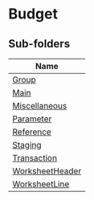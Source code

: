 
# Budget


## Sub-folders

|Name|
|---|
|[Group](Group/README.md)|
|[Main](Main/README.md)|
|[Miscellaneous](Miscellaneous/README.md)|
|[Parameter](Parameter/README.md)|
|[Reference](Reference/README.md)|
|[Staging](Staging/README.md)|
|[Transaction](Transaction/README.md)|
|[WorksheetHeader](WorksheetHeader/README.md)|
|[WorksheetLine](WorksheetLine/README.md)|




